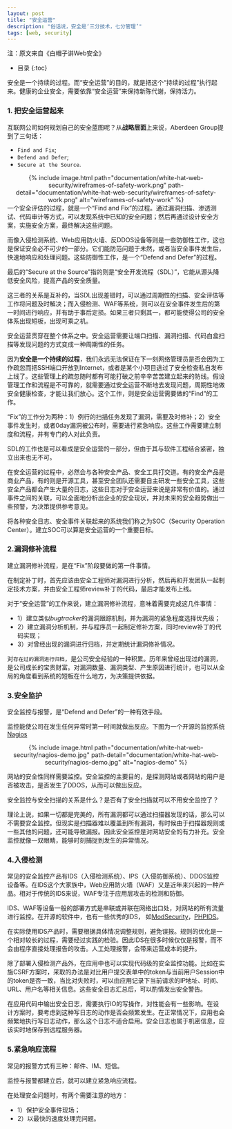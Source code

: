 ```yaml
---
layout: post
title: "安全运营"
description: "俗话说，安全是‘三分技术，七分管理’"
tags: [web, security]
---
```

注：原文来自《白帽子讲Web安全》

* 目录
{:toc}

安全是一个持续的过程。而“安全运营”的目的，就是把这个“持续的过程”执行起来。健康的企业安全，需要依靠“安全运营”来保持新陈代谢，保持活力。

### 1. 把安全运营起来
互联网公司如何规划自己的安全蓝图呢？从**战略层面**上来说，Aberdeen Group提到了三句话：
* `Find and Fix`;
* `Defend and Defer`;
* `Secure at the Source`.
<div align='center'>
{% include image.html path="documentation/white-hat-web-security/wireframes-of-safety-work.png" path-detail="documentation/white-hat-web-security/wireframes-of-safety-work.png" alt="wireframes-of-safety-work" %}
</div>
一个安全评估的过程，就是一个“Find and Fix”的过程。通过漏洞扫描、渗透测试、代码审计等方式，可以发现系统中已知的安全问题；然后再通过设计安全方案，实施安全方案，最终解决这些问题。

而像入侵检测系统、Web应用防火墙、反DDOS设备等则是一些防御性工作，这也是保证安全必不可少的一部分。它们能防范问题于未然，或者当安全事件发生后，快速地响应和处理问题。这些防御性工作，是一个“Defend and Defer”的过程。

最后的“Secure at the Source”指的则是“安全开发流程（SDL）”，它能从源头降低安全风险，提高产品的安全质量。

这三者的关系是互补的，当SDL出现差错时，可以通过周期性的扫描、安全评估等工作将问题及时解决；而入侵检测、WAF等系统，则可以在安全事件发生后的第一时间进行响应，并有助于事后定损。如果三者只剩其一，都可能使得公司的安全体系出现短板，出现可乘之机。

安全运营贯穿在整个体系之中。安全运营需要让端口扫描、漏洞扫描、代码白盒扫描等发现问题的方式变成一种周期性的任务。

因为**安全是一个持续的过程**，我们永远无法保证在下一刻网络管理员是否会因为工作疏忽而把SSH端口开放到Internet，或者是某个小项目逃过了安全检查私自发布上线了。这些管理上的疏忽随时都有可能打破之前辛辛苦苦建立起来的防线。假设管理工作和流程是不可靠的，就需要通过安全运营不断地去发现问题，周期性地做安全健康检查，才能让我们放心。这个工作，则是安全运营需要做的“Find”的工作。

“Fix”的工作分为两种：1）例行的扫描任务发现了漏洞，需要及时修补；2）安全事件发生时，或者0day漏洞被公布时，需要进行紧急响应。这些工作需要建立制度和流程，并有专门的人对此负责。

SDL的工作也是可以看成是安全运营的一部分，但由于其与软件工程结合紧密，独立出来也无不可。

在安全运营的过程中，必然会与各种安全产品、安全工具打交道。有的安全产品是商业产品，有的则是开源工具，甚至安全团队还需要自主研发一些安全工具，这些安全产品都会产生大量的日志，这些日志对于安全运营来说是非常有价值的。通过事件之间的关联，可以全面地分析出企业的安全现状，并对未来的安全趋势做出一些预警，为决策提供参考意见。

将各种安全日志、安全事件关联起来的系统我们称之为SOC（Security Operation Center）。建立SOC可以算是安全运营的一个重要目标。

### 2.漏洞修补流程
建立漏洞修补流程，是在“Fix”阶段要做的第一件事情。

在制定补丁时，首先应该由安全工程师对漏洞进行分析，然后再和开发团队一起制定技术方案，并由安全工程师review补丁的代码，最后才能发布上线。

对于“安全运营”的工作来说，建立漏洞修补流程，意味着需要完成这几件事情：
* 1）建立类似*bugtracker*的漏洞跟踪机制，并为漏洞的紧急程度选择优先级；
* 2）建立漏洞分析机制，并与程序员一起制定修补方案，同时review补丁的代码实现；
* 3）对曾经出现的漏洞进行归档，并定期统计漏洞修补情况。

对`存在过的漏洞进行归档`，是公司安全经验的一种积累。历年来曾经出现过的漏洞，是公司成长的宝贵财富。对漏洞数量、漏洞类型、产生原因进行统计，也可以从全局的角度看到系统的短板在什么地方，为决策提供依据。

### 3.安全监护
安全监控与报警，是“Defend and Defer”的一种有效手段。

监控能使公司在发生任何异常时第一时间就做出反应。下图为一个开源的监控系统[Nagios](https://www.nagios.com/)
<div align='center'>
{% include image.html path="documentation/white-hat-web-security/nagios-demo.jpg" path-detail="documentation/white-hat-web-security/nagios-demo.jpg" alt="nagios-demo" %}
</div>

网站的安全性同样需要监控。安全监控的主要目的，是探测网站或者网站的用户是否被攻击，是否发生了DDOS，从而可以做出反应。

安全监控与安全扫描的关系是什么？是否有了安全扫描就可以不用安全监控了？

理论上说，如果一切都是完美的，所有漏洞都可以通过扫描器发现的话，那么可以不需要安全监控。但现实是扫描器难以覆盖到所有漏洞，有时候由于扫描器规则或一些其他的问题，还可能导致漏报。因此安全监控是对网站安全的有力补充。安全监控就像一双眼睛，能够时刻捕捉到发生的异常情况。

### 4.入侵检测
常见的安全监控产品有IDS（入侵检测系统）、IPS（入侵防御系统）、DDOS监控设备等。在IDS这个大家族中，Web应用防火墙（WAF）又是近年来兴起的一种产品。相对于传统的IDS来说，WAF专注于应用层攻击的检测和防御。

IDS、WAF等设备一般的部署方式是串联或并联在网络出口处，对网站的所有流量进行监控。在开源的软件中，也有一些优秀的IDS， 如[ModSecurity](https://modsecurity.org/)，[PHPIDS](https://github.com/PHPIDS/PHPIDS)。

在实际使用IDS产品时，需要根据具体情况调整规则，避免误报。规则的优化是一个相对较长的过程，需要经过实践的检验。因此IDS在很多时候仅仅是报警，而不会由程序直接处理报告的攻击。人工处理报警，会带来运营成本的提升。

除了部署入侵检测产品外，在应用中也可以实现代码级的安全监控功能。比如在实施CSRF方案时，采取的办法是对比用户提交表单中的token与当前用户Session中的token是否一致，当比对失败时，可以由应用记录下当前请求的IP地址、时间、URL、用户名等相关信息。这些安全日志汇总后，可以酌情发出安全警告。

在应用代码中输出安全日志，需要执行IO的写操作，对性能会有一些影响。在设计方案时，要考虑到这种写日志的动作是否会频繁发生。在正常情况下，应用也会频繁地执行写日志动作，那么这个日志不适合启用。安全日志也属于机密信息，应该实时地保存到远程服务器。
### 5.紧急响应流程
常见的报警方式有三种：邮件、IM、短信。

监控与报警都建立后，就可以建立紧急响应流程。

在处理安全问题时，有两个需要注意的地方：
* 1）保护安全事件现场；
* 2）以最快的速度处理完问题。
